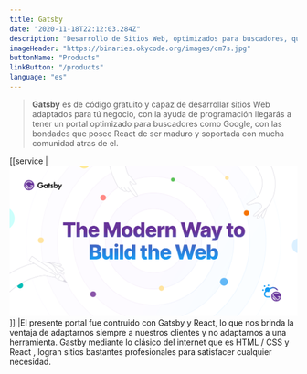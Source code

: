 ```yaml
---
title: Gatsby
date: "2020-11-18T22:12:03.284Z"
description: "Desarrollo de Sitios Web, optimizados para buscadores, que puede ser adaptado perfectamente a tú negocio."
imageHeader: "https://binaries.okycode.org/images/cm7s.jpg"
buttonName: "Products"
linkButton: "/products"
language: "es"
---
```


> **Gatsby** es de código gratuito y capaz de desarrollar sitios Web adaptados para tú negocio, con la ayuda de programación llegarás a tener un portal optimizado para buscadores como Google, con las bondades que posee React de ser maduro y soportada con mucha comunidad atras de el. 

[[service | ![Gatsby y React](./gatsbyreact.jpg#width=100%;heigth=100%;)]]
|El presente portal fue contruido con Gatsby y React, lo que nos brinda la ventaja de adaptarnos siempre a nuestros clientes y no adaptarnos a una herramienta. Gastby mediante lo clásico del internet que es HTML / CSS  y React , logran sitios bastantes profesionales para satisfacer cualquier necesidad.